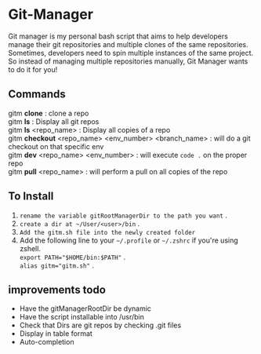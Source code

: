 # Git-Manager

Git manager is my personal bash script that aims to help developers manage their git repositories and multiple clones of the same repositories.
Sometimes, developers need to spin multiple instances of the same project. So instead of managing multiple repositories manually, Git Manager wants to do it for you!

## Commands

gitm **clone** <url> : clone a repo  
gitm **ls** : Display all git repos  
gitm **ls** <repo_name> : Display all copies of a repo  
gitm **checkout** <repo_name> <env_number> <branch_name> : will do a git checkout on that specific env  
gitm **dev** <repo_name> <env_number> : will execute `code .` on the proper repo  
gitm **pull** <repo_name> : will perform a pull on all copies of the repo

## To Install

1. `rename the variable gitRootManagerDir to the path you want` .
2. `create a dir at ~/User/<user>/bin` .
3. `Add the gitm.sh file into the newly created folder`
4. Add the following line to your `~/.profile` or `~/.zshrc` if you're using zshell.  
   `export PATH="$HOME/bin:$PATH"` .  
   `alias gitm="gitm.sh"` .
   
## improvements todo

- Have the gitManagerRootDir be dynamic
- Have the script installable into /usr/bin
- Check that Dirs are git repos by checking .git files
- Display in table format
- Auto-completion
